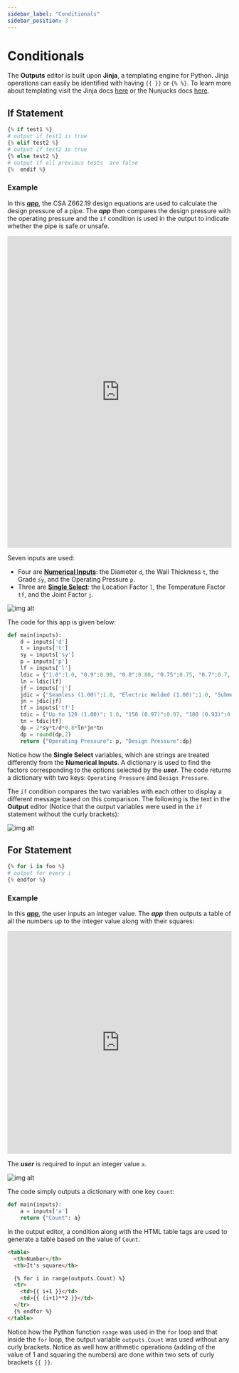 ```yaml
---
sidebar_label: "Conditionals"
sidebar_position: 3
---
```


# Conditionals

The **Outputs** editor is built upon **Jinja**, a templating engine for Python. Jinja operations can easily be identified with having `{{ }}` or `{% %}`. To learn more about templating visit the Jinja docs [here](https://jinja.palletsprojects.com/en/3.1.x/templates/) or the Nunjucks docs [here](https://mozilla.github.io/nunjucks/templating.html).

## If Statement

```python
{% if test1 %}
# output if test1 is true
{% elif test2 %}
# output if test2 is true
{% else test2 %}
# output if all previous tests  are false
{%  endif %}
```

### Example

In this [_**app**_](https://mecsimcalc.com/app/9164993/pressure_design_of_pipeline_according_to_csa_z_662), the CSA Z662.19 design equations are used to calculate the design pressure of a pipe. The _**app**_ then compares the design pressure with the operating pressure and the `if` condition is used in the output to indicate whether the pipe is safe or unsafe.

<div style={{width: "100%", height: "700px", overflow: "hidden"}}>
<iframe src='https://mecsimcalc.com/app/9164993/pressure_design_of_pipeline_according_to_csa_z_662' style={{position:"relative", left:"-45px", top:"-48px"}} width="100%" height="700" title="MecSimCalc" frameBorder="0"></iframe>
</div>

Seven inputs are used:

- Four are [**Numerical Inputs**](../inputs/input-types): the Diameter `d`, the Wall Thickness `t`, the Grade `sy`, and the Operating Pressure `p`.
- Three are [**Single Select**](../inputs/input-types): the Location Factor `l`, the Temperature Factor `tf`, and the Joint Factor `j`.

<div style={{textAlign: 'center'}}>

![img alt](/docs/output/ex_if.png)

</div>

The code for this app is given below:

```python
def main(inputs):
    d = inputs['d']
    t = inputs['t']
    sy = inputs['sy']
    p = inputs['p']
    lf = inputs['l']
    ldic = {"1.0":1.0, "0.9":0.90, "0.8":0.80, "0.75":0.75, "0.7":0.7, "0.625":0.625, "0.55":0.55, "0.5":0.5 }
    ln = ldic[lf]
    jf = inputs['j']
    jdic = {"Seamless (1.00)":1.0, "Electric Welded (1.00)":1.0, "Submerged arc welded (1.00)":1.0, "Continuous welded (0.60)":0.6}
    jn = jdic[jf]
    tf = inputs['tf']
    tdic = {"Up to 120 (1.00)": 1.0, "150 (0.97)":0.97, "180 (0.93)":0.93, "200 (0.91)":0.91, "230 (0.87)":0.87}
    tn = tdic[tf]
    dp = 2*sy*t/d*0.8*ln*jn*tn
    dp = round(dp,2)
    return {"Operating Pressure": p, "Design Pressure":dp}
```

Notice how the **Single Select** variables, which are strings are treated differently from the **Numerical Inputs**. A dictionary is used to find the factors corresponding to the options selected by the _**user**_. The code returns a dictionary with two keys: `Operating Pressure` and `Design Pressure`.

The `if` condition compares the two variables with each other to display a different message based on this comparison. The following is the text in the **Output** editor (Notice that the output variables were used in the `if` statement without the curly brackets):

<div style={{textAlign: 'center'}}>

![img alt](/docs/output/ex_if_output.png)

</div>

## For Statement

```python
{% for i in foo %}
# output for every i
{% endfor %}
```

### Example

In this [_**app**_](https://mecsimcalc.com/app/1535961/using_for_loop), the user inputs an integer value. The _**app**_ then outputs a table of all the numbers up to the integer value along with their squares:

<div style={{width: "100%", height: "500px", overflow: "hidden"}}>
<iframe src='https://mecsimcalc.com/app/1535961/using_for_loop' style={{position:"relative", left:"-45px", top:"-48px"}} width="100%" height="500" title="MecSimCalc" frameBorder="0"></iframe>
</div>

The _**user**_ is required to input an integer value `a`.

<div style={{textAlign: 'center'}}>

![img alt](/docs/output/ex_for.png)

</div>

The code simply outputs a dictionary with one key `Count`:

```python
def main(inputs):
    a = inputs['a']
    return {"Count": a}
```

In the output editor, a condition along with the HTML table tags are used to generate a table based on the value of `Count`.

```html
<table>
  <th>Number</th>
  <th>It's square</th>

  {% for i in range(outputs.Count) %}
  <tr>
    <td>{{ i+1 }}</td>
    <td>{{ (i+1)**2 }}</td>
  </tr>
  {% endfor %}
</table>
```

Notice how the Python function `range` was used in the `for` loop and that inside the `for` loop, the output variable `outputs.Count` was used without any curly brackets. Notice as well how arithmetic operations (adding of the value of 1 and squaring the numbers) are done within two sets of curly brackets `{{ }}`.
